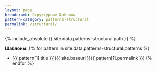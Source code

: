 ```yaml
---
layout: page
breadcrumb: Структурные Шаблоны
pattern-category: patterns-structural
permalink: /structural/
---
```


{% include_absolute {{ site.data.patterns-structural.path }} %}

**Шаблоны**:
{% for pattern in site.data.patterns-structural.patterns %}
* [{{ pattern[1].title }}]({{ site.baseurl }}{{ pattern[1].permalink }})
{% endfor %}